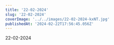 ```yaml
---
title: '22-02-2024'
slug: '22-02-2024'
coverImage: '../../images/22-02-2024-kxNT.jpg'
publishedAt: '2024-02-22T17:56:45.056Z'
---
```


22-02-2024